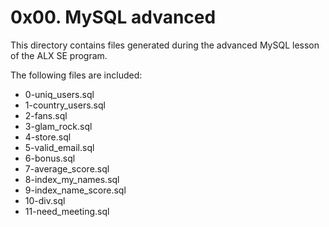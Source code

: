 # 0x00. MySQL advanced

This directory contains files generated during the advanced MySQL lesson of the ALX SE program.

The following files are included:

- 0-uniq_users.sql
- 1-country_users.sql
- 2-fans.sql
- 3-glam_rock.sql
- 4-store.sql
- 5-valid_email.sql
- 6-bonus.sql
- 7-average_score.sql
- 8-index_my_names.sql
- 9-index_name_score.sql
- 10-div.sql
- 11-need_meeting.sql